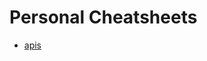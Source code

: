# Personal Cheatsheets

- [apis](https://github.com/cbdowell/cheatsheets/blob/master/apis/links.md)
